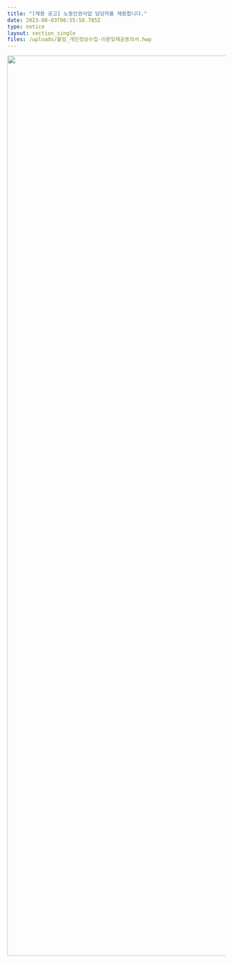 ```yaml
---
title: "[채용 공고] 노동인권사업 담당자를 채용합니다."
date: 2023-08-03T06:55:58.785Z
type: notice
layout: section_single
files: /uploads/붙임_개인정보수집·이용및제공동의서.hwp
---
```

<p><img src="https://drive.tiny.cloud/1/engl1s97gj9hrxpoa7eh7z5f05ozxfm1box3nxkh4j7a43ei/144ea6bf-a9d4-4853-a41b-40ab87337a18" alt="" width="724" height="2070" /></p>